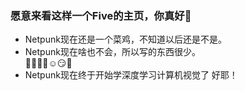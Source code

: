 ### 愿意来看这样一个Five的主页，你真好👋
 * Netpunk现在还是一个菜鸡，不知道以后还是不是。 
 * Netpunk现在啥也不会，所以写的东西很少。  
 :rofl::smile::laughing::blush::relaxed::smirk::walking:
 * Netpunk现在终于开始学深度学习计算机视觉了 好耶！

